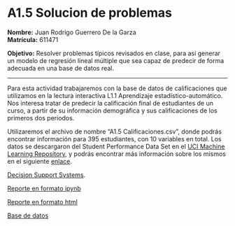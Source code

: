 # A1.5 Solucion de problemas

**Nombre:** Juan Rodrigo Guerrero De la Garza  
**Matrícula:** 611471  

**Objetivo:** Resolver problemas típicos revisados en clase, para así generar un modelo de regresión lineal múltiple que sea capaz de predecir de forma adecuada en una base de datos real.

---
Para esta actividad trabajaremos con la base de datos de calificaciones que utilizamos en la
lectura interactiva L1.1 Aprendizaje estadístico-automático. Nos interesa tratar de predecir la
calificación final de estudiantes de un curso, a partir de su información demográfica y sus
calificaciones de los primeros dos periodos.

Utilizaremos el archivo de nombre “A1.5 Calificaciones.csv”, donde podrás encontrar información
para 395 estudiantes, con 10 variables en total. Los datos se descargaron del Student
Performance Data Set en el [UCI Machine Learning Repository](https://archive.ics.uci.edu/dataset/320/student+performance), y podrás encontrar más
información sobre los mismos en el siguiente [enlace](http://www3.dsi.uminho.pt/pcortez/student.pdf).

[Decision Support Systems](https://linkinghub.elsevier.com/retrieve/pii/S0167923609001377).

<a href="././A1.4%20611471.ipynb" download>Reporte en formato ipynb</a>  

[Reporte en formato html](./A1.4%20611471.html) 

<a href="A1.4%20Vino%20Tinto.csv" download>Base de datos</a>  
